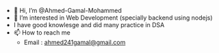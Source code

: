 - 👋 Hi, I’m @Ahmed-Gamal-Mohammed
- 👀 I’m interested in Web Development (specially backend using nodejs)
- I have good knowlesge and did many practice in DSA
- 📫 How to reach me
    -  Email : ahmed241gamal@gmail.com


<!---
Ahmed-Gamal-Mohammed/Ahmed-Gamal-Mohammed is a ✨ special ✨ repository because its `README.md` (this file) appears on your GitHub profile.
You can click the Preview link to take a look at your changes.
--->
